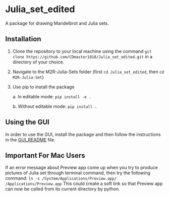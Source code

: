 # Julia_set_edited
A package for drawing Mandelbrot and Julia sets.
## Installation
1. Clone the repository to your local machine using the command
`git clone https://github.com/CDmaster1018/Julia_set_edited.git`
in a directory of your choice.
2. Navigate to the M2R-Julia-Sets folder (first `cd Julia_set_edited`, then `cd M2R-Julia-Set`)
3. Use pip to install the package
    
    a. In editable mode: `pip install -e .`
    
    b. Without editable mode: `pip install .`
## Using the GUI
In order to use the GUI, install the package and then follow the instructions in the [GUI_README](./GUI_README.md) file.
## Important For Mac Users
If an error message about Preview app come up when you try to produce pictures of Julia set through terminal command, then try the following command:
`ln -s /System/Applications/Preview.app/ /Applications/Preview.app`
This could create a soft link so that Preview app can now be called from its current directory by python.
